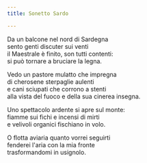 ```yaml
---
title: Sonetto Sardo

---
```


Da un balcone nel nord di Sardegna  
sento genti discuter sui venti  
il Maestrale è finito, son tutti contenti:  
si può tornare a bruciare la legna.  

Vedo un pastore mulatto che impregna  
di cherosene sterpaglie aulenti  
e cani sciupati che corrono a stenti  
alla vista del fuoco e della sua cinerea insegna.  

Uno spettacolo ardente si apre sul monte:  
fiamme sui fichi e incensi di mirti  
e velivoli organici fischiano in volo.  

O flotta aviaria quanto vorrei seguirti  
fenderei l'aria con la mia fronte  
trasformandomi in usignolo.  
